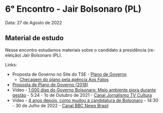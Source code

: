 # 6ᵒ Encontro - Jair Bolsonaro (PL)

Data: 27 de Agosto de 2022

## Material de estudo

Nesse encontro estudamos materiais sobre o candidato à presidência (re-eleição) Jair Bolsonaro (PL).

Links:

- Proposta de Governo no Site do TSE - [Plano de Governo](https://divulgacandcontas.tse.jus.br/candidaturas/oficial/2022/BR/BR/544/candidatos/908966/5_1660093698051.pdf)
    - [Checagem do plano pela agência Aos Fatos](https://www.aosfatos.org/noticias/checamos-plano-governo-bolsonaro/)
- [Proposta de Plano de Governo (2018)](https://veja.abril.com.br/wp-content/uploads/2018/10/plano-de-governo-jair-bolsonaro.pdf)
- Vídeo - [1.000 dias do Governo Bolsonaro: Meio ambiente piora durante gestão](https://youtu.be/9gLqrAVCvFI) - 5:24 - 1o de Outubro de 2021 - [Canal Jornalismo TV Cultura](https://www.youtube.com/c/JornalismoTVCultura)
- Vídeo - [4 anos depois, como mudou a candidatura de Bolsonaro](https://youtu.be/RLAwkHbFE-o) - 14:30 - 30 de Julho de 2022 - [Canal BBC News Brasil](https://www.youtube.com/user/BBCBrasil)